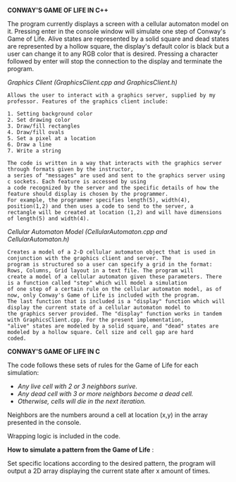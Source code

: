 **CONWAY'S GAME OF LIFE IN C++**


The program currently displays a screen with a cellular automaton model on it. Pressing enter in the console window will simulate one step of Conway's Game of Life. Alive states are represented by a solid square and dead states are represented by a hollow square, the display's default color is black but a user can change it to any RGB color that is desired. Pressing a character followed by enter will stop the connection to the display and terminate the program.

_Graphics Client (GraphicsClient.cpp and GraphicsClient.h)_

    Allows the user to interact with a graphics server, supplied by my professor. Features of the graphics client include: 

    1. Setting background color
    2. Set drawing color
    3. Draw/fill rectangles 
    4. Draw/fill ovals
    5. Set a pixel at a location
    6. Draw a line
    7. Write a string 
    
    The code is written in a way that interacts with the graphics server through formats given by the instructor, 
    a series of "messages" are used and sent to the graphics server using c sockets. Each feature is accessed by using 
    a code recognized by the server and the specific details of how the feature should display is chosen by the programmer.
    For example, the programmer specifies length(5), width(4), position(1,2) and then uses a code to send to the server, a 
    rectangle will be created at location (1,2) and will have dimensions of length(5) and width(4).

_Cellular Automaton Model (CellularAutomaton.cpp and CellularAutomaton.h)_

    Creates a model of a 2-D cellular automaton object that is used in conjunction with the graphics client and server. The 
    program is structured so a user can specify a grid in the format: Rows, Columns, Grid layout in a text file. The program will
    create a model of a cellular automaton given these parameters. There is a function called "step" which will model a simulation 
    of one step of a certain rule on the cellular automaton model, as of now, only Conway's Game of Life is included with the program.
    The last function that is included is a "display" function which will display the current state of a cellular automaton model to
    the graphics server provided. The "display" function works in tandem with GraphicsClient.cpp. For the present implementation, 
    "alive" states are modeled by a solid square, and "dead" states are modeled by a hollow square. Cell size and cell gap are hard 
    coded. 

    

        




**CONWAY'S GAME OF LIFE IN C**



The code follows these sets of rules for the Game of Life for each simulation: 
- _Any live cell with 2 or 3 neighbors surive._
- _Any dead cell with 3 or more neighbors become a dead cell._
- _Otherwise, cells will die in the next iteration._

Neighbors are the numbers around a cell at location (x,y) in the array presented in the console. 

Wrapping logic is included in the code.

**How to simulate a pattern from the Game of Life** : 

Set specific locations according to the desired pattern, the program will output a 2D array displaying the current state after x amount of times.


